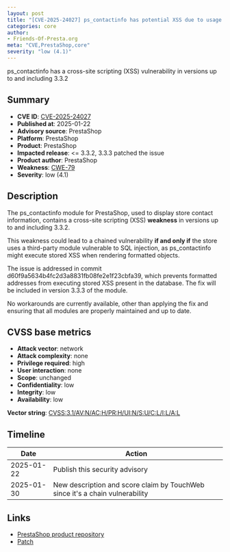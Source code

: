 ```yaml
---
layout: post
title: "[CVE-2025-24027] ps_contactinfo has potential XSS due to usage of the nofilter tag in template"
categories: core
author:
- Friends-Of-Presta.org
meta: "CVE,PrestaShop,core"
severity: "low (4.1)"
---
```


ps_contactinfo has a cross-site scripting (XSS) vulnerability in versions up to and including 3.3.2

## Summary

* **CVE ID**: [CVE-2025-24027](https://cve.mitre.org/cgi-bin/cvename.cgi?name=CVE-2025-24027)
* **Published at**: 2025-01-22
* **Advisory source**: PrestaShop
* **Platform**: PrestaShop
* **Product**: PrestaShop
* **Impacted release**: <= 3.3.2, 3.3.3 patched the issue
* **Product author**: PrestaShop
* **Weakness**: [CWE-79](https://cwe.mitre.org/data/definitions/79.html)
* **Severity**: low (4.1)

## Description

The ps_contactinfo module for PrestaShop, used to display store contact information, contains a cross-site scripting (XSS) **weakness** in versions up to and including 3.3.2. 

This weakness could lead to a chained vulnerability **if and only if** the store uses a third-party module vulnerable to SQL injection, as ps_contactinfo might execute stored XSS when rendering formatted objects.

The issue is addressed in commit d60f9a5634b4fc2d3a8831fb08fe2e1f23cbfa39, which prevents formatted addresses from executing stored XSS present in the database. The fix will be included in version 3.3.3 of the module.

No workarounds are currently available, other than applying the fix and ensuring that all modules are properly maintained and up to date.

## CVSS base metrics

* **Attack vector**: network
* **Attack complexity**: none
* **Privilege required**: high
* **User interaction**: none
* **Scope**: unchanged
* **Confidentiality**: low
* **Integrity**: low
* **Availability**: low 

**Vector string**: [CVSS:3.1/AV:N/AC:H/PR:H/UI:N/S:U/C:L/I:L/A:L](https://nvd.nist.gov/vuln-metrics/cvss/v3-calculator?vector=AV:N/AC:H/PR:H/UI:N/S:U/C:L/I:L/A:L)

## Timeline

| Date | Action |
|--|--|
| 2025-01-22 | Publish this security advisory |
| 2025-01-30 | New description and score claim by TouchWeb since it's a chain vulnerability |

## Links

* [PrestaShop product repository](https://github.com/PrestaShop/ps_contactinfo/security/advisories/GHSA-35pq-7pv2-2rfw)
* [Patch](https://github.com/PrestaShop/ps_contactinfo/commit/d60f9a5634b4fc2d3a8831fb08fe2e1f23cbfa39)


